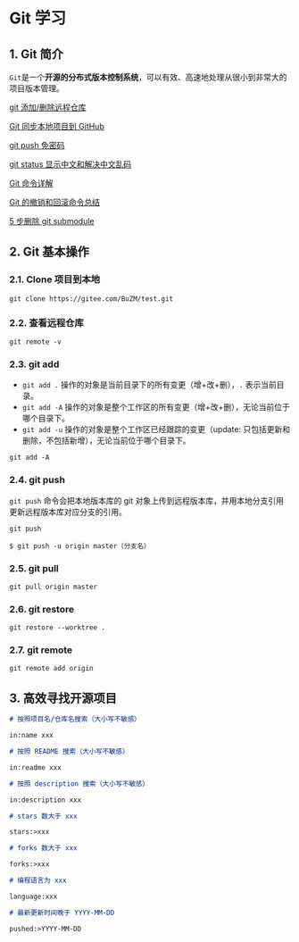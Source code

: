 # Git 学习

## 1. Git 简介

`Git`是一个**开源的分布式版本控制系统**，可以有效、高速地处理从很小到非常大的项目版本管理。

[git 添加/删除远程仓库](https://blog.csdn.net/zhezhebie/article/details/78761417)

[Git 同步本地项目到 GitHub](https://www.jianshu.com/p/7c836f2d5c66)

[git push 免密码](https://todebug.com/Tips/)

[git status 显示中文和解决中文乱码](https://blog.csdn.net/u012145252/article/details/81775362)

[Git 命令详解](https://juejin.im/post/5cdea2d5f265da1b91636122)

[Git 的撤销和回滚命令总结](https://www.jianshu.com/p/38921d19ba0a)

[5 步删除 git submodule](https://segmentfault.com/a/1190000040338658)

## 2. Git 基本操作

### 2.1. Clone 项目到本地

```shell
git clone https://gitee.com/BuZM/test.git
```

### 2.2. 查看远程仓库

```shell
git remote -v
```

### 2.3. git add

- `git add .` 操作的对象是当前目录下的所有变更（增+改+删），`.` 表示当前目录。
- `git add -A` 操作的对象是整个工作区的所有变更（增+改+删），无论当前位于哪个目录下。
- `git add -u` 操作的对象是整个工作区已经跟踪的变更（update: 只包括更新和删除，不包括新增），无论当前位于哪个目录下。

```shell
git add -A
```

### 2.4. git push

`git push` 命令会把本地版本库的 git 对象上传到远程版本库，并用本地分支引用更新远程版本库对应分支的引用。

```shell
git push

$ git push -u origin master（分支名）
```

### 2.5. git pull

```
git pull origin master
```

### 2.6. git restore

```shell
git restore --worktree .
```

### 2.7. git remote

```shell
git remote add origin
```

## 3. 高效寻找开源项目

```markdown
# 按照项目名/仓库名搜索（大小写不敏感）

in:name xxx

# 按照 README 搜索（大小写不敏感）

in:readme xxx

# 按照 description 搜索（大小写不敏感）

in:description xxx

# stars 数大于 xxx

stars:>xxx

# forks 数大于 xxx

forks:>xxx

# 编程语言为 xxx

language:xxx

# 最新更新时间晚于 YYYY-MM-DD

pushed:>YYYY-MM-DD
```
